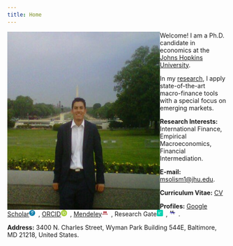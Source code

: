 ```yaml
---
title: Home
---
```



<img align="left" width="350" height="410" src="/images/home_img.jpg">

Welcome! I am a Ph.D. candidate in economics at the [Johns Hopkins University](http://econ.jhu.edu/ "JHU Economics").

In my [research](research.md), I apply state-of-the-art macro-finance tools with a special focus on emerging markets.

**Research Interests:** International Finance, Empirical Macroeconomics, Financial Intermediation.

**E-mail:** <msolism1@jhu.edu>.

**Curriculum Vitae:** [CV](CV.md) <!-- [PDF](/files/mpsmcv.pdf "Curriculum Vitae"). -->

**Profiles:** [Google Scholar](https://scholar.google.com/citations?user=psWsSL0AAAAJ&hl=en "Google Scholar - Pavel Solís")<img src="/images/google-scholar-icon.png" style="width:1em;margin-right:.5em;" width="15" height="15">, 
[ORCID](https://orcid.org/0000-0001-6893-4326 "ORCID iD - Pavel Solís")<img src="/images/orcid-icon-1200px.png" style="width:1em;margin-right:.5em;" width="15" height="15">, [Mendeley](https://www.mendeley.com/profiles/pavel-sols3/ "Mendeley - Pavel Solís")<img src="/images/mendeley-icon.png" style="width:1em;margin-right:.5em;" width="15" height="15">, Research Gate<img src="/images/researchgate-icon.png" style="width:1em;margin-right:.5em;" width="15" height="15">, <img src="/images/repec-icon-245x97.png" style="width:1em;margin-right:.5em;" width="30" height="15">.

<!--   <img src="https://orcid.org/sites/default/files/images/orcid_16x16.png" style="width:1em;margin-right:.5em;">   -->

**Address:**
3400 N. Charles Street,
Wyman Park Building 544E,
Baltimore, MD 21218,
United States.

